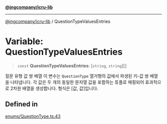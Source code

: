 [**@jngcompany/icru-lib**](../README.md)

***

[@jngcompany/icru-lib](../globals.md) / QuestionTypeValuesEntries

# Variable: QuestionTypeValuesEntries

> `const` **QuestionTypeValuesEntries**: [`string`, `string`][]

질문 유형 값 쌍 배열
이 변수는 `QuestionType` 열거형의 값에서 파생된 키-값 쌍 배열을 나타냅니다.
각 값은 두 개의 동일한 문자열 값을 포함하는 튜플로 매핑되어 효과적으로 2차원 배열을 생성합니다.
형식은 [값, 값]입니다.

## Defined in

[enums/QuestionType.ts:43](https://github.com/jngcompany/icru-lib/blob/d5809ceca7cec295ab2df61cd05dc96c0f11bd66/src/enums/QuestionType.ts#L43)
